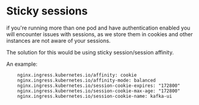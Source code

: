 # Sticky sessions

if you're running more than one pod and have authentication enabled you will encounter issues with sessions, as we store them in cookies and other instances are not aware of your sessions.

The solution for this would be using sticky session/session affinity.

An example:

```
    nginx.ingress.kubernetes.io/affinity: cookie
    nginx.ingress.kubernetes.io/affinity-mode: balanced
    nginx.ingress.kubernetes.io/session-cookie-expires: "172800"
    nginx.ingress.kubernetes.io/session-cookie-max-age: "172800"
    nginx.ingress.kubernetes.io/session-cookie-name: kafka-ui
```
